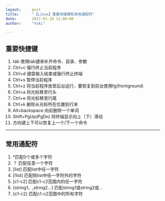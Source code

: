 ```yaml
---
layout:     post
title:      "【Linux】重要快捷键和常用通配符"
date:       2017-01-18 12:00:00
author:     "Yuki"

---
```

## 重要快捷键

1. tab 使用tab键来补齐命令、目录、参数
2. Ctrl+c 强行终止当前程序
3. Ctrl+d 键盘输入结束或强行终止终端
4. Ctrl+s 暂停当前程序
5. Ctrl+z 将当前程序放至后台运行，要恢复到前台使用fg(frontground)
6. Ctrl+a 将光标移至行头
7. Ctrl+e 将光标移至行尾
8. Ctrl+k 删除从光标所在位置到行末
9. Alt+backspace 向前删除一个单词
10. Shift+PgUp(PgDn) 将终端显示向上（下）滑动
11. 方向键上下可以恢复上一个/下一个命令

***

## 常用通配符
1. *匹配0个或多个字符
2. ？ 匹配任意一个字符
3. [list] 匹配list中任一字符
4. [!list] 匹配除list中任一字符外的字符
5. [c1-c2] 匹配c1-c2范围内的任一字符
6. {string1，,string2...} 匹配string1或string2或...
7. {c1-c2} 匹配c1-c2范围中的所有字符